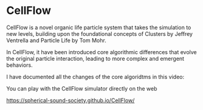 # CellFlow

CellFlow is a novel organic life particle system that takes the simulation to new levels, building upon the foundational concepts of Clusters by Jeffrey Ventrella and Particle Life by Tom Mohr.

In CellFlow, it have been introduced core algorithmic differences that evolve the original particle interaction, leading to more complex and emergent behaviors.

I have documented all the changes of the core algoridtms in this video:

You can play with the CellFlow simulator directly on the web

https://spherical-sound-society.github.io/CellFlow/
